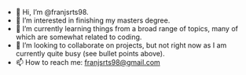 - 👋 Hi, I’m @franjsrts98.
- 👀 I’m interested in finishing my masters degree.
- 🌱 I’m currently learning things from a broad range of topics, many of which are somewhat related to coding.
- 💞️ I’m looking to collaborate on projects, but not right now as I am currently quite busy (see bullet points above).
- 📫 How to reach me: franjsrts98@gmail.com

<!---
franjsrts98/franjsrts98 is a ✨ special ✨ repository because its `README.md` (this file) appears on your GitHub profile.
You can click the Preview link to take a look at your changes.
--->
